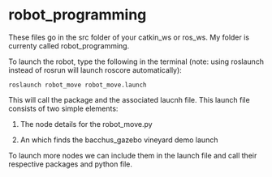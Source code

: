 # robot_programming

These files go in the src folder of your catkin_ws or ros_ws. My folder is currenty called robot_programming.

To launch the robot, type the following in the terminal (note: using roslaunch instead of rosrun will launch roscore automatically):

`roslaunch robot_move robot_move.launch`

This will call the package and the associated laucnh file. This launch file consists of two simple elements:

1) The node details for the robot_move.py

2) An <include> which finds the bacchus_gazebo vineyard demo launch

To launch more nodes we can include them in the launch file and call their respective packages and python file.

